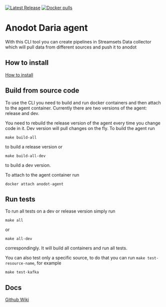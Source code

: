 [![Latest Release](https://img.shields.io/github/release/anodot/daria.svg)](https://github.com/anodot/daria/releases/latest)
[![Docker pulls](https://img.shields.io/docker/pulls/anodot/daria.svg)](https://hub.docker.com/r/anodot/daria)

# Anodot Daria agent
With this CLI tool you can create pipelines in Streamsets Data collector which will 
pull data from different sources and push it to anodot

## How to install
[How to install](https://github.com/anodot/daria/wiki#how-to-install)

## Build from source code
To use the CLI you need to build and run docker containers and then attach to the agent container.
Currently there are two versions of the agent: release and dev.

You need to rebuild the release version of the agent every time you change code in it. Dev version will pull changes on the fly.
To build the agent run
```
make build-all
```
to build a release version or
```
make build-all-dev
```
to build a dev version.

To attach to the agent container run
```
docker attach anodot-agent
```
    
## Run tests
To run all tests on a dev or release version simply run
```
make all
```
or
```
make all-dev
```
correspondingly. It will build all containers and run all tests.

You can also test only a specific source, to do that you can run ```make test-resource-name```, for example
```
make test-kafka
```

## Docs
[Github Wiki](https://github.com/anodot/daria/wiki)
